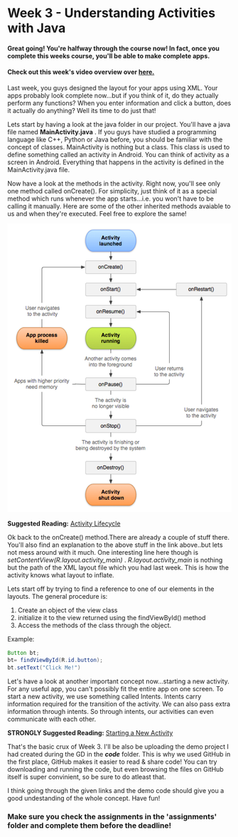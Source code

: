 # Week 3 - Understanding Activities with Java

#### Great going! You're halfway through the course now! In fact, once you complete this weeks course, you'll be able to make complete apps.

#### Check out this week's video overview over [here.](https://youtu.be/X0EOfNHk79g)

Last week, you guys designed the layout for your apps using XML. Your apps probably look complete now...but if you think of it, do they actually perform any functions? When you enter information and click a button, does it actually do anything? Well its time to do just that!

Lets start by having a look at the java folder in our project. You'll have a java file named **MainActivity.java** . If you guys have studied a programming language like C++, Python or Java before, you should be familiar with the concept of classes. MainActivity is nothing but a class. This class is used to define something called an activity in Android. You can think of activity as a screen in Android. Everything that happens in the activity is defined in the MainActivity.java file.

Now have a look at the methods in the activity. Right now, you'll see only one method called onCreate(). For simplicity, just think of it as a special method which runs whenever the app starts...i.e. you won't have to be calling it manually. Here are some of the other inherited methods avaiable to us and when they're executed. Feel free to explore the same!

![activity](assets/a_lifecycle.png)

**Suggested Reading:** [Activity Lifecycle](https://developer.android.com/guide/components/activities/activity-lifecycle)

Ok back to the onCreate() method.There are already a couple of stuff there. You'll also find an explanation to the above stuff in the link above..but lets not mess around with it much. One interesting line here though is *setContentView(R.layout.activity_main)* . *R.layout.activity_main* is nothing but the path of the XML layout file which you had last week. This is how the activity knows what layout to inflate.

Lets start off by trying to find a reference to one of our elements in the layouts. The general procedure is:
1) Create an object of the view class
2) initialize it to the view returned using the findViewById() method
3) Access the methods of the class through the object.

Example:
```java
Button bt;
bt= findViewById(R.id.button);
bt.setText("Click Me!")
```

Let's have a look at another important concept now...starting a new activity. For any useful app, you can't possibly fit the entire app on one screen.
To start a new activity, we use something called Intents. Intents carry information required for the transition of the activity. We can also pass extra information through intents. So through intents, our activities can even communicate with each other.

**STRONGLY Suggested Reading:** [Starting a New Activity](https://developer.android.com/training/basics/firstapp/starting-activity)

That's the basic crux of Week 3. I'll be also be uploading the demo project I had created during the GD in the ***code*** folder. This is why we used GitHub in the first place, GitHub makes it easier to read & share code! You can try downloading and running the code, but even browsing the files on GitHub itself is super convinient, so be sure to do atleast that.

I think going through the given links and the demo code should give you a good undestanding of the whole concept. Have fun!

### Make sure you check the assignments in the 'assignments' folder and complete them before the deadline!
